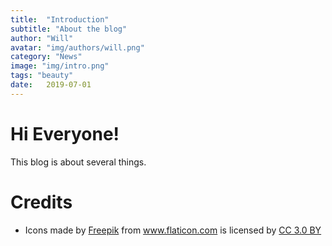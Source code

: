 ```yaml
---
title:  "Introduction"
subtitle: "About the blog"
author: "Will"
avatar: "img/authors/will.png"
category: "News"
image: "img/intro.png"
tags: "beauty"
date:   2019-07-01
---
```


# Hi Everyone!
This blog is about several things.

# Credits
- <div>Icons made by <a href="https://www.flaticon.com/authors/freepik" title="Freepik">Freepik</a> from <a href="https://www.flaticon.com/"                 title="Flaticon">www.flaticon.com</a> is licensed by <a href="http://creativecommons.org/licenses/by/3.0/"                 title="Creative Commons BY 3.0" target="_blank">CC 3.0 BY</a></div>